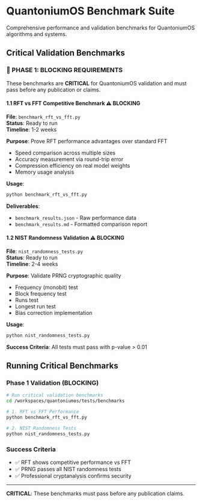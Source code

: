 # QuantoniumOS Benchmark Suite

Comprehensive performance and validation benchmarks for QuantoniumOS algorithms and systems.

## Critical Validation Benchmarks

### 🚨 PHASE 1: BLOCKING REQUIREMENTS

These benchmarks are **CRITICAL** for QuantoniumOS validation and must pass before any publication or claims.

#### 1.1 RFT vs FFT Competitive Benchmark ⚠️ BLOCKING
**File**: `benchmark_rft_vs_fft.py`  
**Status**: Ready to run  
**Timeline**: 1-2 weeks  

**Purpose**: Prove RFT performance advantages over standard FFT
- Speed comparison across multiple sizes
- Accuracy measurement via round-trip error
- Compression efficiency on real model weights
- Memory usage analysis

**Usage**:
```bash
python benchmark_rft_vs_fft.py
```

**Deliverables**:
- `benchmark_results.json` - Raw performance data
- `benchmark_results.md` - Formatted comparison report

#### 1.2 NIST Randomness Validation ⚠️ BLOCKING  
**File**: `nist_randomness_tests.py`  
**Status**: Ready to run  
**Timeline**: 2-4 weeks  

**Purpose**: Validate PRNG cryptographic quality
- Frequency (monobit) test
- Block frequency test  
- Runs test
- Longest run test
- Bias correction implementation

**Usage**:
```bash
python nist_randomness_tests.py
```

**Success Criteria**: All tests must pass with p-value > 0.01

## Running Critical Benchmarks

### Phase 1 Validation (BLOCKING)
```bash
# Run critical validation benchmarks
cd /workspaces/quantoniumos/tests/benchmarks

# 1. RFT vs FFT Performance
python benchmark_rft_vs_fft.py

# 2. NIST Randomness Tests  
python nist_randomness_tests.py
```

### Success Criteria
- ✅ RFT shows competitive performance vs FFT
- ✅ PRNG passes all NIST randomness tests
- ✅ Professional cryptanalysis confirms security

---

**CRITICAL**: These benchmarks must pass before any publication claims.